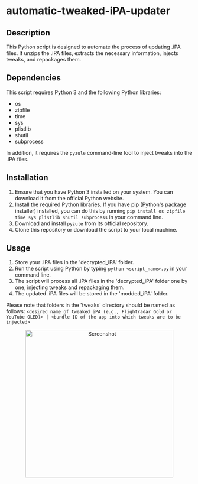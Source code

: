 # automatic-tweaked-iPA-updater

## Description
This Python script is designed to automate the process of updating .iPA files. It unzips the .iPA files, extracts the necessary information, injects tweaks, and repackages them.

## Dependencies
This script requires Python 3 and the following Python libraries:
- os
- zipfile
- time
- sys
- plistlib
- shutil
- subprocess

In addition, it requires the `pyzule` command-line tool to inject tweaks into the .iPA files.

## Installation
1. Ensure that you have Python 3 installed on your system. You can download it from the official Python website.
2. Install the required Python libraries. If you have pip (Python's package installer) installed, you can do this by running `pip install os zipfile time sys plistlib shutil subprocess` in your command line.
3. Download and install `pyzule` from its official repository.
4. Clone this repository or download the script to your local machine.

## Usage
1. Store your .iPA files in the 'decrypted_iPA' folder.
2. Run the script using Python by typing `python <script_name>.py` in your command line.
3. The script will process all .iPA files in the 'decrypted_iPA' folder one by one, injecting tweaks and repackaging them.
4. The updated .iPA files will be stored in the 'modded_iPA' folder.

Please note that folders in the 'tweaks' directory should be named as follows: `<desired name of tweaked iPA (e.g., Flightradar Gold or YouTube OLED)> | <bundle ID of the app into which tweaks are to be injected>`

<p align="center">
  <img src="https://github.com/binnichtaktiv/automatic-tweaked-iPA-updater/assets/96953964/cbae0985-9d87-4b89-91f0-505d55bcfe46" width="400" alt="Screenshot">
</p>
